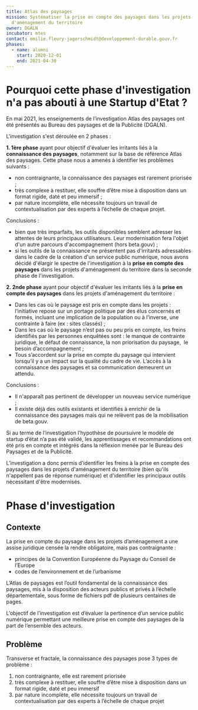 ```yaml
---
title: Atlas des paysages
mission: Systématiser la prise en compte des paysages dans les projets
  d'aménagement du territoire
owner: DGALN
incubator: mtes
contact: emilie.fleury-jagerschmidt@developpement-durable.gouv.fr
phases:
  - name: alumni
    start: 2020-12-01
    end: 2021-04-30
---
```

# Pourquoi cette phase d'investigation n'a pas abouti à une Startup d'Etat ?

En mai 2021, les enseignements de l’investigation Atlas des paysages ont été présentés au Bureau des paysages et de la Publicité (DGALN). 

L'investigation s'est déroulée en 2 phases :

**1. 1ère phase** ayant pour objectif d'évaluer les irritants liés à la **connaissance des paysages**, notamment sur la base de référence Atlas des paysages. Cette phase nous a amenés à identifier les problèmes suivants :

* non contraignante, la connaissance des paysages est rarement priorisée ;
* très complexe à restituer, elle souffre d’être mise à disposition dans un format rigide, daté et peu immersif ;
* par nature incomplète, elle nécessite toujours un travail de contextualisation par des experts à l’échelle de chaque projet.

Conclusions :

* bien que très imparfaits, les outils disponibles semblent adresser les attentes de leurs principaux utilisateurs. Leur modernisation fera l'objet d'un autre parcours d'accompagnement (hors beta.gouv) ;
* si les outils de la connaissance ne présentent pas d'irritants adressables dans le cadre de la création d'un service public numérique, nous avons décidé d'élargir le spectre de l'investigation à la **prise en compte des paysages** dans les projets d'aménagement du territoire dans la seconde phase de l'investigation.



**2. 2nde phase** ayant pour objectif d'évaluer les irritants liés à la **prise en compte des paysages** dans les projets d'aménagement du territoire :

* Dans les cas où le paysage est pris en compte dans les projets : l’initiative repose sur un portage politique par des élus concernés et formés, incluant une implication de la population ou à l’inverse, une contrainte à faire (ex : sites classés) ;
* Dans les cas où le paysage n’est pas ou peu pris en compte, les freins identifiés par les personnes enquêtées sont : le manque de contrainte juridique, le défaut de connaissance, la non priorisation du paysage,  le besoin d’accompagnement ;
* Tous s’accordent sur la prise en compte du paysage qui intervient lorsqu’il y a un impact sur la qualité du cadre de vie. L’accès à la connaissance des paysages et sa communication demeurent un attendu.



Conclusions :

* Il n'apparaît pas pertinent de développer un nouveau service numérique ;
* Il existe déjà des outils existants et identifiés à enrichir de la connaissance des paysages mais qui ne relèvent pas de la mobilisation de beta.gouv.

Si au terme de l’investigation l’hypothèse de poursuivre le modèle de startup d’état n’a pas été validé, les apprentissages et recommandations ont été pris en compte et intégrés dans la réflexion menée par le Bureau des Paysages et de la Publicité.

L’investigation a donc permis d’identifier les freins à la prise en compte des paysages dans les projets d'aménagement du territoire (bien qu'ils n'appellent pas de réponse numérique) et d'identifier les principaux outils nécessitant d'être modernisés.



# Phase d'investigation

## Contexte

La prise en compte du paysage dans les projets d’aménagement a une assise juridique censée la rendre obligatoire, mais pas contraignante :

* principes de la Convention Européenne du Paysage du Conseil de l’Europe
* codes de l’environnement et de l’urbanisme

L’Atlas de paysages est l’outil fondamental de la connaissance des paysages, mis à la disposition des acteurs publics et privés à l’échelle départementale, sous forme de fichiers pdf de plusieurs centaines de pages.

L’objectif de l’investigation est d’évaluer la pertinence d’un service public numérique permettant une meilleure prise en compte des paysages de la part de l’ensemble des acteurs.

## Problème

Transverse et fractale, la connaissance des paysages pose 3 types de problème :

1. non contraignante, elle est rarement priorisée
2. très complexe à restituer, elle souffre d’être mise à disposition dans un format rigide, daté et peu immersif
3. par nature incomplète, elle nécessite toujours un travail de contextualisation par des experts à l’échelle de chaque projet